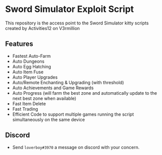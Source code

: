 # Sword Simulator Exploit Script
This repository is the access point to the Sword Simulator kitty scripts created by Activities12 on V3rmillion

## Features
- Fastest Auto-Farm
- Auto Dungeons
- Auto Egg Hatching
- Auto Item Fuse
- Auto Player Upgrades
- Auto/Remote Enchanting & Upgrading (with threshold)
- Auto Achievements and Game Rewards
- Auto Progress (will farm the best zone and automatically update to the next best zone when available)
- Fast Item Delete
- Fast Trading
- Efficient Code to support multiple games running the script simultaneously on the same device

## Discord 
- Send ```loverboy#3970``` a message on discord with your concern.
